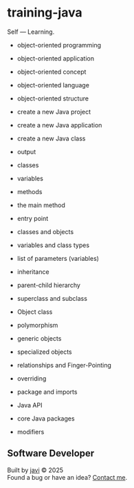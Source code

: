 # training-java
Self ― Learning.

- object-oriented programming
- object-oriented application
- object-oriented concept
- object-oriented language
- object-oriented structure

- create a new Java project
- create a new Java application
- create a new Java class
- output
- classes
- variables
- methods
- the main method
- entry point
- classes and objects
- variables and class types
- list of parameters (variables)
- inheritance
- parent-child hierarchy
- superclass and subclass
- Object class
- polymorphism
- generic objects
- specialized objects
- relationships and Finger-Pointing
- overriding
- package and imports
- Java API
- core Java packages
- modifiers
## Software Developer
Built by [javi](https://github.com/javierandres-dev/) :copyright: 2025  
Found a bug or have an idea? [Contact me](https://www.linkedin.com/in/javierandres-dev/).
